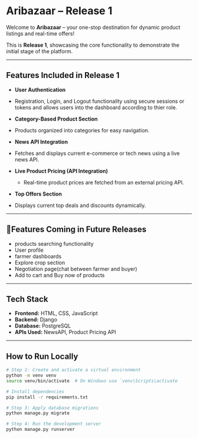#  Aribazaar – Release 1

Welcome to **Aribazaar** – your one-stop destination for dynamic product listings and real-time offers!

This is **Release 1**, showcasing the core functionality to demonstrate the initial stage of the platform.

---

## Features Included in Release 1

-  **User Authentication**  
  - Registration, Login, and Logout functionality using secure sessions or tokens and allows users into the dashboard according to thier role.

-  **Category-Based Product Section**  
  - Products organized into categories for easy navigation.

-  **News API Integration**  
  - Fetches and displays current e-commerce or tech news using a live news API.

- **Live Product Pricing (API Integration)**  
  - Real-time product prices are fetched from an external pricing API.

-  **Top Offers Section**  
  - Displays current top deals and discounts dynamically.

---

## 🚫Features Coming in Future Releases

- products searching functionality
- User profile
- farmer dashboards
- Explore crop section
- Negotiation page(chat between farmer and buyer)  
- Add to cart and Buy now of products 
 

---

##  Tech Stack

- **Frontend:** HTML, CSS, JavaScript 
- **Backend:** Django
- **Database:** PostgreSQL
- **APIs Used:** NewsAPI, Product Pricing API

---

##  How to Run Locally

```bash
# Step 1: Create and activate a virtual environment
python -m venv venv
source venv/bin/activate  # On Windows use `venv\Scripts\activate

# Install dependencies
pip install -r requirements.txt

# Step 3: Apply database migrations
python manage.py migrate

# Step 4: Run the development server
python manage.py runserver